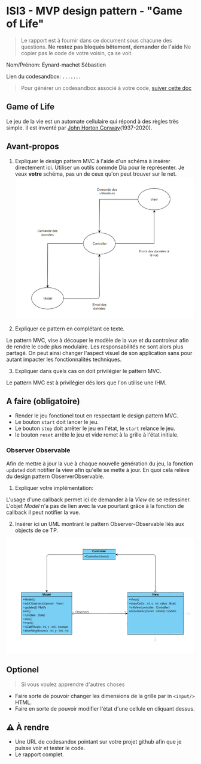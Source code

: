 # ISI3 - MVP design pattern - "Game of Life"

> Le rapport est à fournir dans ce document sous chacune des questions.
> **Ne restez pas bloqués bêtement, demander de l'aide**
> Ne copier pas le code de votre voisin, ça se voit.

Nom/Prénom: Eynard-machet Sébastien

Lien du codesandbox: `.......`

> Pour générer un codesandbox associé à votre code, [suiver cette doc](https://codesandbox.io/docs/importing#import-from-github)

## Game of Life

Le jeu de la vie est un automate cellulaire qui répond à des règles très simple.
Il est inventé par [John Horton Conway](https://fr.wikipedia.org/wiki/John_Horton_Conway)(1937-2020).

## Avant-propos

1. Expliquer le design pattern MVC à l'aide d'un schéma à insérer directement ici.
   Utiliser un outils commde Dia pour le représenter. Je veux **votre** schéma, pas un de ceux qu'on peut trouver sur le net.
   ![schema explicatif MVC](img/Schema_MVC.PNG)

2. Expliquer ce pattern en complétant ce texte.

Le pattern MVC, vise à découper le modèle de la vue et du controleur afin de rendre le code plus modulaire.
Les responsabilités ne sont alors plus partagé.
On peut ainsi changer l'aspect visuel de son application sans pour autant impacter les fonctionnalités techniques.

3. Expliquer dans quels cas on doit privilégier le pattern MVC.

Le pattern MVC est à privilégier dés lors que l'on utilise une IHM.

## A faire (obligatoire)

- Render le jeu fonctionel tout en respectant le design pattern MVC.
- Le bouton `start` doit lancer le jeu.
- Le bouton `stop` doit arrêter le jeu en l'état, le `start` relance le jeu.
- le bouton `reset` arrête le jeu et vide remet à la grille à l'état initiale.

### Observer Observable

Afin de mettre à jour la vue à chaque nouvelle génération du jeu, la fonction `updated` doit notifier la view afin qu'elle se mette à jour.
En quoi cela relève du design pattern ObserverObservable.

1. Expliquer votre implémentation:

L'usage d'une callback permet ici de demander à la _View_ de se redessiner.
L'objet _Model_ n'a pas de lien avec la vue pourtant grâce à la fonction de callback il peut notifier la vue.

2. Insérer ici un UML montrant le pattern Observer-Observable liés aux objects de ce TP.

![Diagramme UML](img/Uml_Observer-Observable.PNG)

## Optionel

> Si vous voulez apprendre d'autres choses

- Faire sorte de pouvoir changer les dimensions de la grille par in `<input/>` HTML.
- Faire en sorte de pouvoir modifier l'état d'une cellule en cliquant dessus.

## :warning: À rendre

- Une URL de codesandox pointant sur votre projet github afin que je puisse voir et tester le code.
- Le rapport complet.
